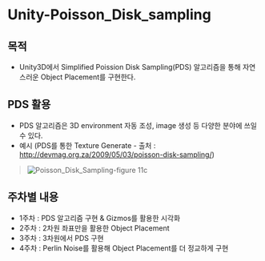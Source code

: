 # Unity-Poisson_Disk_sampling
## 목적
- Unity3D에서 Simplified  Poission Disk Sampling(PDS) 알고리즘을 통해 자연스러운 Object Placement를 구현한다.

## PDS 활용
- PDS 알고리즘은 3D environment 자동 조성, image 생성 등 다양한 분야에 쓰일 수 있다.
- 예시 (PDS를 통한 Texture Generate - 출처 : http://devmag.org.za/2009/05/03/poisson-disk-sampling/)
> ![Poisson_Disk_Sampling-figure 11c](https://user-images.githubusercontent.com/58730856/96013419-330c9f00-0e80-11eb-9ebd-72e75da8f56a.jpg)

## 주차별 내용
- 1주차 : PDS 알고리즘 구현 & Gizmos를 활용한 시각화
- 2주차 : 2차원 좌표만을 활용한 Object Placement
- 3주차 : 3차원에서 PDS 구현
- 4주차 : Perlin Noise를 활용해 Object Placement를 더 정교하게 구현
